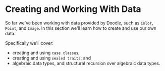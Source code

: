 # Creating and Working With Data

So far we've been working with data provided by Doodle, such as `Color`, `Point`, and `Image`. In this section we'll learn how to create and use our own data. 

Specifically we'll cover:

- creating and using `case classes`;
- creating and using `sealed traits`; and
- algebraic data types, and structural recursion over algebraic data types.
